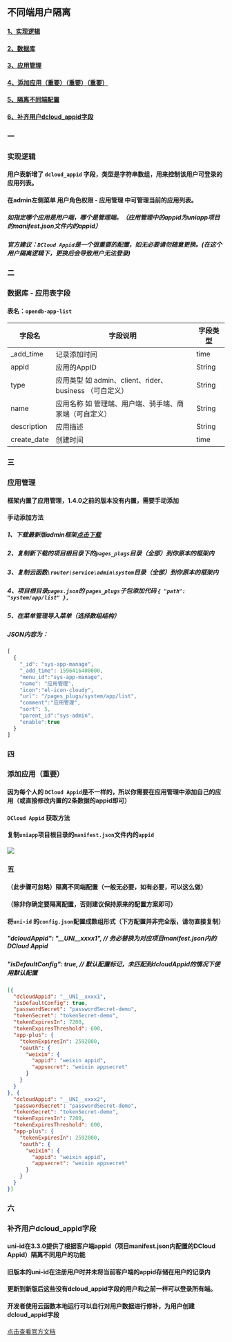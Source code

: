 ## 不同端用户隔离

#### [1、实现逻辑](#一)
#### [2、数据库](#二)
#### [3、应用管理](#三)
#### [4、添加应用（重要）（重要）（重要）](#四)
#### [5、隔离不同端配置](#五)
#### [6、补齐用户dcloud_appid字段](#六)

### 一
### 实现逻辑
#### 用户表新增了 `dcloud_appid` 字段，类型是字符串数组，用来控制该用户可登录的应用列表。

#### 在admin左侧菜单 用户角色权限 - 应用管理 中可管理当前的应用列表。
##### 如指定哪个应用是用户端，哪个是管理端。（应用管理中的appid为uniapp项目的manifest.json文件内的appid）
##### 官方建议：`DCloud Appid`是一个很重要的配置，如无必要请勿随意更换。(在这个用户隔离逻辑下，更换后会导致用户无法登录)

### 二
### 数据库 - 应用表字段 

#### 表名：`opendb-app-list`

| 字段名   | 字段说明       | 字段类型    | 
|------- |-----------|---------|
| _add_time    |   记录添加时间    | time  |
| appid  |   应用的AppID    | String  |
| type   |   应用类型 如 admin、client、rider、business （可自定义）    | String  |
| name  |   应用名称 如 管理端、用户端、骑手端、商家端（可自定义） | String  | 
| description  |   应用描述    | String  | 
| create_date  |  创建时间    | time  | 

### 三
### 应用管理
#### 框架内置了应用管理，1.4.0之前的版本没有内置，需要手动添加
#### 手动添加方法
##### 1、下载最新版admin框架[点击下载](https://ext.dcloud.net.cn/plugin?id=5043)
##### 2、复制新下载的项目根目录下的`pages_plugs`目录（全部）到你原本的框架内
##### 3、复制云函数`\router\service\admin\system`目录（全部）到你原本的框架内
##### 4、项目根目录`pages.json`的 `pages_plugs`子包添加代码 `{ "path": "system/app/list" },`
##### 5、在菜单管理导入菜单（选择数组结构）
##### JSON内容为：
```js
[
  {
    "_id": "sys-app-manage",
    "_add_time": 1596416400000,
    "menu_id":"sys-app-manage",
    "name": "应用管理",
    "icon":"el-icon-cloudy",
    "url": "/pages_plugs/system/app/list",
    "comment":"应用管理",
    "sort": 5,
    "parent_id":"sys-admin",
    "enable":true
  }
]
```

### 四
### 添加应用（重要）
#### 因为每个人的 `DCloud Appid`是不一样的，所以你需要在应用管理中添加自己的应用（或直接修改内置的2条数据的appid即可）
#### `DCloud Appid` 获取方法
#### 复制`uniapp`项目根目录的`manifest.json`文件内的`appid`
![](https://vkceyugu.cdn.bspapp.com/VKCEYUGU-cf0c5e69-620c-4f3c-84ab-f4619262939f/e717232f-0f18-4dee-8437-5dec2c224920.png)
### 五
#### （此步骤可忽略）隔离不同端配置（一般无必要，如有必要，可以这么做）
#### （除非你确定要隔离配置，否则建议保持原来的配置方案即可）
#### 将`uni-id` 的`config.json`配置成数组形式（下方配置并非完全版，请勿直接复制）
##### "dcloudAppid": "__UNI__xxxx1", // 务必替换为对应项目manifest.json内的DCloud Appid
##### "isDefaultConfig": true, // 默认配置标记，未匹配到dcloudAppid的情况下使用默认配置
```json
[{
  "dcloudAppid": "__UNI__xxxx1",
  "isDefaultConfig": true,
  "passwordSecret": "passwordSecret-demo",
  "tokenSecret": "tokenSecret-demo",
  "tokenExpiresIn": 7200,
  "tokenExpiresThreshold": 600,
  "app-plus": {
    "tokenExpiresIn": 2592000,
    "oauth": {
      "weixin": {
        "appid": "weixin appid",
        "appsecret": "weixin appsecret"
      }
    }
  }
}, {
  "dcloudAppid": "__UNI__xxxx2",
  "passwordSecret": "passwordSecret-demo",
  "tokenSecret": "tokenSecret-demo",
  "tokenExpiresIn": 7200,
  "tokenExpiresThreshold": 600,
  "app-plus": {
    "tokenExpiresIn": 2592000,
    "oauth": {
      "weixin": {
        "appid": "weixin appid",
        "appsecret": "weixin appsecret"
      }
    }
  }
}]

```

### 六
### 补齐用户dcloud_appid字段

#### uni-id在3.3.0提供了根据客户端appid（项目manifest.json内配置的DCloud Appid）隔离不同用户的功能
#### 旧版本的uni-id在注册用户时并未将当前客户端的appid存储在用户的记录内
#### 更新到新版后这些没有dcloud_appid字段的用户和之前一样可以登录所有端。
#### 开发者使用云函数本地运行可以自行对用户数据进行修补，为用户创建dcloud_appid字段

[点击查看官方文档](https://uniapp.dcloud.net.cn/uniCloud/uni-id?id=makeup-dcloud-appid)
